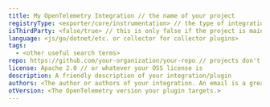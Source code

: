 ```yaml
---
title: My OpenTelemetry Integration // the name of your project
registryType: <exporter/core/instrumentation> // the type of integration; is this an exporter, plugin, API package, or something else?
isThirdParty: <false/true> // this is only false if the project is maintained by the OpenTelemetry project
language: <js/go/dotnet/etc. or collector for collector plugins>
tags:
  - <other useful search terms>
repo: https://github.com/your-organization/your-repo // projects don't have to be hosted on github, but this should link to the git or other source control repository for your project
license: Apache 2.0 // or whatever your OSS license is
description: A friendly description of your integration/plugin
authors: <The author or authors of your integration. An email is a great thing to include!>
otVersion: <The OpenTelemetry version your plugin targets.>
---
```


